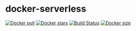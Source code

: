 # docker-serverless
[![Docker pull](https://img.shields.io/docker/pulls/nouchka/serverless)](https://hub.docker.com/r/nouchka/serverless/)
[![Docker stars](https://img.shields.io/docker/stars/nouchka/serverless)](https://hub.docker.com/r/nouchka/serverless/)
[![Build Status](https://gitlab.com/japromis/docker-serverless/badges/master/pipeline.svg)](https://gitlab.com/japromis/docker-serverless/pipelines)
[![Docker size](https://img.shields.io/docker/image-size/nouchka/serverless/latest)](https://hub.docker.com/r/nouchka/serverless/)

